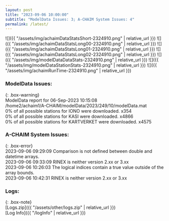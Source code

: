 ```yaml
---
layout: post
title: "2023-09-06 10:00:00"
subtitle: "ModelData Issues: 3; A-CHAIM System Issues: 4"
permalink: /latest/
---
```


![]({{ "/assets/img/achaimDataStatsShort-2324910.png" | relative_url }})
![]({{ "/assets/img/achaimDataStatsLong00-2324910.png" | relative_url }})
![]({{ "/assets/img/achaimDataStatsLong01-2324910.png" | relative_url }})
![]({{ "/assets/img/achaimDataStatsLong02-2324910.png" | relative_url }})
![]({{ "/assets/img/modelDataDataStats-2324910.png" | relative_url }})
![]({{ "/assets/img/modelDataStationStats-2324910.png" | relative_url }})
![]({{ "/assets/img/achaimRunTime-2324910.png" | relative_url }})


### ModelData Issues:  
  
{: .box-warning}  
 ModelData report for 06-Sep-2023 10:15:08   
 /home2/achaim1/A-CHAIM/modelData/2023/249/10/modelData.mat   
 0% of all possible stations for IONO were downloaded. x354   
 0% of all possible stations for KASI were downloaded. x4866   
 0% of all possible stations for KARTVERKET were downloaded. x4575   
  
### A-CHAIM System Issues:  
  
{: .box-error}  
2023-09-06 09:29:09 Comparison is not defined between double and datetime arrays.  
2023-09-06 09:33:09 RINEX is neither version 2.xx or 3.xx  
2023-09-06 10:26:03 The logical indices contain a true value outside of the array bounds.  
2023-09-06 10:42:31 RINEX is neither version 2.xx or 3.xx  

### Logs:  
  
{: .box-note}  
[Logs.zip]({{ "/assets/other/logs.zip" | relative_url }})  
[Log Info]({{ "/logInfo" | relative_url }})  
